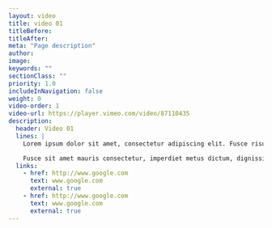 ```yaml
---
layout: video
title: video 01
titleBefore:
titleAfter:
meta: "Page description"
author:
image:
keywords: ""
sectionClass: ""
priority: 1.0
includeInNavigation: false
weight: 0
video-order: 1
video-url: https://player.vimeo.com/video/87110435
description:
  header: Video 01
  lines: |
    Lorem ipsum dolor sit amet, consectetur adipiscing elit. Fusce risus est, blandit ac felis sit amet, hendrerit laoreet risus. Donec efficitur quam magna, ac hendrerit sapien congue in. Integer libero ligula, mattis venenatis malesuada in, interdum et tortor. Integer quis ullamcorper ante.

    Fusce sit amet mauris consectetur, imperdiet metus dictum, dignissim dui. Pellentesque habitant morbi tristique senectus et netus et malesuada fames ac turpis egestas.
  links:
    - href: http://www.google.com
      text: www.google.com
      external: true
    - href: http://www.google.com
      text: www.google.com
      external: true
---
```

